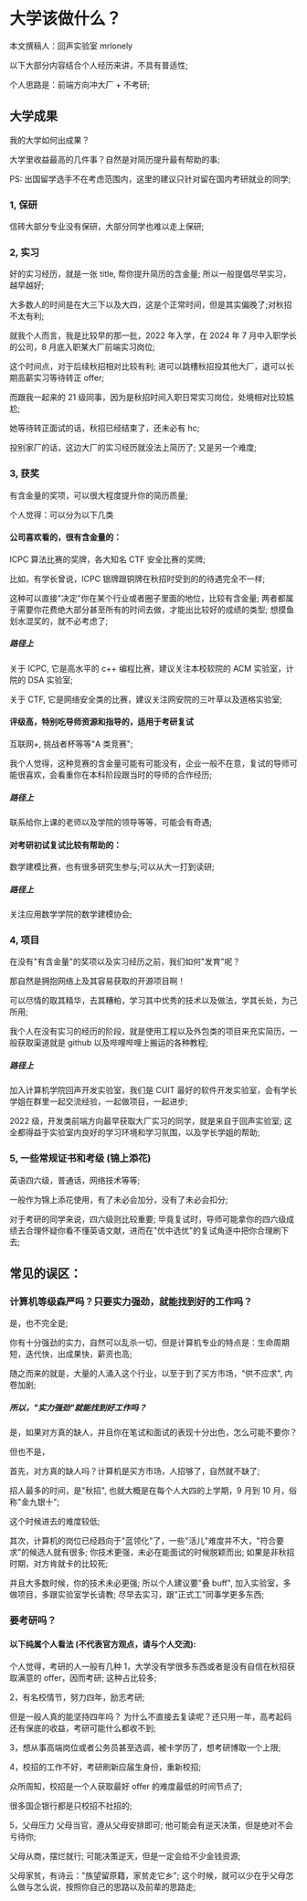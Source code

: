 # 大学该做什么？

本文撰稿人：回声实验室 mrlonely

以下大部分内容结合个人经历来讲，不具有普适性;

个人思路是：前端方向冲大厂 + 不考研;

## 大学成果

我的大学如何出成果？

大学里收益最高的几件事？自然是对简历提升最有帮助的事;

PS: 出国留学选手不在考虑范围内，这里的建议只针对留在国内考研就业的同学;

### 1, 保研

信砖大部分专业没有保研，大部分同学也难以走上保研;

### 2, 实习

好的实习经历，就是一张 title, 帮你提升简历的含金量; 所以一般提倡尽早实习，越早越好;

大多数人的时间是在大三下以及大四，这是个正常时间，但是其实偏晚了;对秋招不太有利;

就我个人而言，我是比较早的那一批，2022 年入学，在 2024 年 7 月中入职学长的公司，8 月底入职某大厂前端实习岗位;

这个时间点，对于后续秋招相对比较有利; 进可以跳槽秋招投其他大厂，退可以长期高薪实习等待转正 offer;

而跟我一起来的 21 级同事，因为是秋招时间入职日常实习岗位，处境相对比较尴尬;

她等待转正面试的话，秋招已经结束了，还未必有 hc;

投别家厂的话，这边大厂的实习经历就没法上简历了; 又是另一个难度;

### 3, 获奖

有含金量的奖项，可以很大程度提升你的简历质量;

个人觉得：可以分为以下几类

#### 公司喜欢看的，很有含金量的：

ICPC 算法比赛的奖牌，各大知名 CTF 安全比赛的奖牌;

比如，有学长曾说，ICPC 银牌跟铜牌在秋招时受到的的待遇完全不一样;

这种可以直接"决定"你在某个行业或者圈子里面的地位，比较有含金量; 两者都属于需要你花费绝大部分甚至所有的时间去做，才能出比较好的成绩的类型; 想摸鱼划水混奖的，就不必考虑了;

##### 路径上

关于 ICPC, 它是高水平的 c++ 编程比赛，建议关注本校软院的 ACM 实验室，计院的 DSA 实验室;

关于 CTF, 它是网络安全类的比赛，建议关注网安院的三叶草以及道格实验室;

#### 评级高，特别吃导师资源和指导的，适用于考研复试

互联网+, 挑战者杯等等"A 类竞赛";

我个人觉得，这种竞赛的含金量可能有可能没有，企业一般不在意，复试的导师可能很喜欢，会看重你在本科阶段跟当时的导师的合作经历;

##### 路径上

联系给你上课的老师以及学院的领导等等，可能会有奇遇;

#### 对考研初试复试比较有帮助的：

数学建模比赛，也有很多研究生参与;可以从大一打到读研;

##### 路径上

关注应用数学学院的数学建模协会;

### 4, 项目

在没有"有含金量"的奖项以及实习经历之前，我们如何"发育"呢？

那自然是拥抱网络上及其容易获取的开源项目啊！

可以尽情的取其精华，去其糟粕，学习其中优秀的技术以及做法，学其长处，为己所用;

我个人在没有实习的经历的阶段，就是使用工程以及外包类的项目来充实简历，一般获取渠道就是 github 以及哔哩哔哩上搬运的各种教程;

##### 路径上

加入计算机学院回声开发实验室，我们是 CUIT 最好的软件开发实验室，会有学长学姐在群里一起交流经验，一起做项目，一起进步;

2022 级，开发类前端方向最早获取大厂实习的同学，就是来自于回声实验室; 这全都得益于实验室内良好的学习环境和学习氛围，以及学长学姐的帮助;

### 5, 一些常规证书和考级 (锦上添花)

英语四六级，普通话，网络技术等等;

一般作为锦上添花使用，有了未必会加分，没有了未必会扣分;

对于考研的同学来说，四六级则比较重要; 毕竟复试时，导师可能拿你的四六级成绩去合理怀疑你看不懂英语文献，进而在"优中选优"的复试角逐中把你合理刷下去;

## 常见的误区：

### 计算机等级森严吗？只要实力强劲，就能找到好的工作吗？

是，也不完全是;

你有十分强劲的实力，自然可以乱杀一切，但是计算机专业的特点是：生命周期短，迭代快，出成果快，薪资也高; 

随之而来的就是，大量的人涌入这个行业，以至于到了买方市场，"供不应求", 内卷加剧;

##### 所以，"实力强劲"就能找到好工作吗？

是，如果对方真的缺人，并且你在笔试和面试的表现十分出色，怎么可能不要你？

但也不是，

首先，对方真的缺人吗？计算机是买方市场，人招够了，自然就不缺了;

招人最多的时间，是"秋招", 也就大概是在每个人大四的上学期，9 月到 10 月，俗称"金九银十";

这个时候进去的难度较低;

其次，计算机的岗位已经趋向于"蓝领化"了，一些"活儿"难度并不大，"符合要求"的候选人就有很多; 你技术更强，未必在能面试的时候脱颖而出; 如果是非秋招时期，对方肯就卡的比较死;

并且大多数时候，你的技术未必更强; 所以个人建议要"叠 buff", 加入实验室，多做项目，多跟实验室学长请教; 尽早去实习，跟"正式工"同事学更多东西;

### 要考研吗？

#### 以下纯属个人看法 (不代表官方观点，请与个人交流):

个人觉得，考研的人一般有几种
1，大学没有学很多东西或者是没有自信在秋招获取满意的 offer，因而考研; 这种占比较多;

2，有名校情节，努力四年，励志考研;

但是一般人真的能坚持四年吗？
为什么不直接去复读呢？还只用一年，高考起码还有保底的收益，考研可能什么都收不到;

3，想从事高端岗位或者公务员甚至选调，被卡学历了，想考研博取一个上限;

4，校招的工作不好，考研刷新应届生身份，重新校招;

众所周知，校招是一个人获取最好 offer 的难度最低的时间节点了;

很多国企银行都是只校招不社招的;

5，父母压力
父母当官，遵从父母安排即可;
他可能会有逆天决策，但是绝对不会亏待你;

父母从商，摆烂就行;
可能决策逆天，但是一定会给不少金钱资源;

父母家贫，有诗云："族望留原籍，家贫走它乡";
这个时候，就可以少在乎父母怎么做与怎么说，按照你自己的思路以及前辈的思路走;
